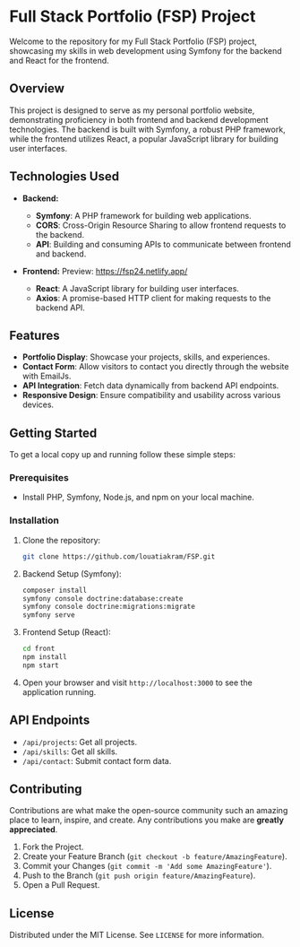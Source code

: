 # Full Stack Portfolio (FSP) Project

Welcome to the repository for my Full Stack Portfolio (FSP) project, showcasing my skills in web development using Symfony for the backend and React for the frontend.

## Overview

This project is designed to serve as my personal portfolio website, demonstrating proficiency in both frontend and backend development technologies. The backend is built with Symfony, a robust PHP framework, while the frontend utilizes React, a popular JavaScript library for building user interfaces.

## Technologies Used

- **Backend:**
  - **Symfony**: A PHP framework for building web applications.
  - **CORS**: Cross-Origin Resource Sharing to allow frontend requests to the backend.
  - **API**: Building and consuming APIs to communicate between frontend and backend.
  
- **Frontend:**  Preview: https://fsp24.netlify.app/
  - **React**: A JavaScript library for building user interfaces.
  - **Axios**: A promise-based HTTP client for making requests to the backend API.

## Features
- **Portfolio Display**: Showcase your projects, skills, and experiences.
- **Contact Form**: Allow visitors to contact you directly through the website with EmailJs.
- **API Integration**: Fetch data dynamically from backend API endpoints.
- **Responsive Design**: Ensure compatibility and usability across various devices.

## Getting Started

To get a local copy up and running follow these simple steps:

### Prerequisites

- Install PHP, Symfony, Node.js, and npm on your local machine.

### Installation

1. Clone the repository:
   ```sh
   git clone https://github.com/louatiakram/FSP.git
   ```
   
2. Backend Setup (Symfony):
   ```sh
   composer install
   symfony console doctrine:database:create
   symfony console doctrine:migrations:migrate
   symfony serve
   ```

3. Frontend Setup (React):
   ```sh
   cd front
   npm install
   npm start
   ```

4. Open your browser and visit `http://localhost:3000` to see the application running.

## API Endpoints

- `/api/projects`: Get all projects.
- `/api/skills`: Get all skills.
- `/api/contact`: Submit contact form data.

## Contributing

Contributions are what make the open-source community such an amazing place to learn, inspire, and create. Any contributions you make are **greatly appreciated**.

1. Fork the Project.
2. Create your Feature Branch (`git checkout -b feature/AmazingFeature`).
3. Commit your Changes (`git commit -m 'Add some AmazingFeature'`).
4. Push to the Branch (`git push origin feature/AmazingFeature`).
5. Open a Pull Request.

## License

Distributed under the MIT License. See `LICENSE` for more information.
